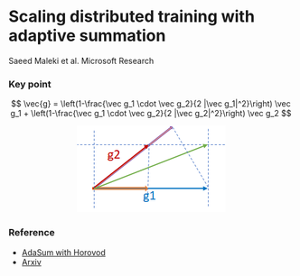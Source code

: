# Scaling distributed training with adaptive summation

Saeed Maleki et al. Microsoft Research

### Key point

$$
\vec{g} =
\left(1-\frac{\vec g_1 \cdot \vec g_2}{2 |\vec g_1|^2}\right) \vec g_1
+
\left(1-\frac{\vec g_1 \cdot \vec g_2}{2 |\vec g_2|^2}\right) \vec g_2
$$

<p align="center"> <img src="./assets/adasum.png" /> </p>


### Reference

* [AdaSum with Horovod](https://horovod.readthedocs.io/en/stable/adasum_user_guide_include.html)
* [Arxiv](https://arxiv.org/abs/2006.02924)
